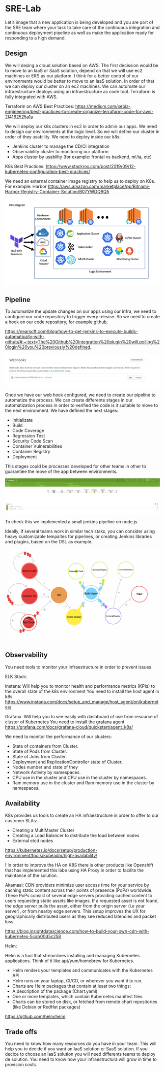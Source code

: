 # SRE-Lab

Let’s image that a new application is being developed and you are part of the SRE team where your task to take care of the continuous integration and continuous deployment pipeline as well as make the application ready for responding to a high demand.

## Design

We will desing a cloud solution based on AWS. The first decission would be to move to an IaaS or SaaS solution, depend on that we will use ec2 machines or EKS as our platform. I think for a better control of our environments would be better to move to an IaaS solution. In order of that we can deploy our cluster on an ec2 machines. We can automate our infraestructure deploys using an infraestructure as code tool. Terraform is fully integrated with AWS. 

Terraform on AWS Best Practices:
https://medium.com/xebia-engineering/best-practices-to-create-organize-terraform-code-for-aws-2f4162525a1a

We will deploy our k8s clusters in ec2 in order to admin our apps. We need to design our environments at the logic level. So we will define our cluster in order of they usability. We need to deploy inside our k8s:
+ Jenkins cluster to manage the CD/CI integration
+ Observability cluster to monitoring our platform
+ Apps cluster by usability (for example: frontal vs backend, ml/ia, etc)

K8s Best Practices:
https://www.stackrox.com/post/2019/09/12-kubernetes-configuration-best-practices/

We need an external container image registry to help us to deploy on K8s. For example: Harbor
https://aws.amazon.com/marketplace/pp/Bitnami-Harbor-Registry-Container-Solution/B07YWDQ9Q5

![](img/Infra%20Diagram.png)


## Pipeline

To automatize the update changes on our apps using our infra, we need to configure our code repository to trigger every release. So we need to create a hook on our code repository, for example github. 

https://nearsoft.com/blog/how-to-get-jenkins-to-execute-builds-automatically-with-github/#:~:text=The%20Github%20Integration%20plugin%20will,polling%20login%20you%20previously%20defined.

![](img/Webhook%20Config.jpeg)

Once we have our web hook configured, we need to create our pipeline to automatize the process. We can create differente stages in our automatization process in order to verified the code is it suitable to move to the next environment. We have defined the next stages:

+ Initializate
+ Build
+ Code Coverage
+ Regression Test
+ Security Code Scan
+ Container Vulnerabilities
+ Container Registry
+ Deployment

This stages could be processes developed for other teams in other to guarantiee the move of the app between environments. 

![](img/Jenkins%20Build.png)

To check this we implemented a small jenkins pipeline on node.js 

[](Setup/Jenkins/Jenkinsfile)

Ideally, if several teams work in similar tech staks, you can consider using heavy customizable tempaltes for pipelines, or creating Jenkins libraries and plugins, based on the DSL as example. 

![](img/pipeline.gif)

## Observability

You need tools to monitor your infraestructure in order to prevent issues. 

ELK Stack:

Instana: 
Will help you to monitor health and performance metrics (KPIs) to the overall state of the k8s environment
You need to install the host agent in k8s
https://www.instana.com/docs/setup_and_manage/host_agent/on/kubernetes/

Grafana: 
Will help you to see easily with dashboard of use from resource of cluster of Kubernetes
You need to install the grafana agent 
https://grafana.com/docs/grafana-cloud/quickstart/agent_k8s/

We need to monitor the performance of our clusters: 
+ State of containers from Cluster.
+ State of Pods from Cluster.
+ State of Jobs from Cluster.
+ Deployment and ReplicationController state of Cluster.
+ Nodes number and state of they
+ Network Activity by namespaces.
+ CPU use in the cluster and CPU use in the cluster by namespaces.
+ Ram memory use in the cluster and Ram memory use in the cluster by namespaces.

## Availability

K8s provides us tools to create an HA infraestructure in order to offer to our customer SLAs:
+ Creating a MultiMaster Cluster
+ Creating a Load Balancer to distribute the load between nodes
+ External etcd nodes 

https://kubernetes.io/docs/setup/production-environment/tools/kubeadm/high-availability/

! In order to improve the HA on K8S there is other products like Openshift that has implemented this labe using HA Proxy in order to facilite the maintance of the solution.


Akamaai: 
CDN providers minimize user access time for your service by caching static content across their points of presence (PoPs) worldwide. These PoPs consist of several edge servers providing cached content to users requesting static assets like images. If a requested asset is not found, the edge server pulls the asset, either from the origin server (i.e your server), or from nearby edge servers. This setup improves the UX for geographically distributed users as they see reduced latencies and packet loss.

https://blog.insightdatascience.com/how-to-build-your-own-cdn-with-kubernetes-5cab00d5c258

Helm: 

Helm is a tool that streamlines installing and managing Kubernetes applications. Think of it like apt/yum/homebrew for Kubernetes.

+ Helm renders your templates and communicates with the Kubernetes API
+ Helm runs on your laptop, CI/CD, or wherever you want it to run.
+ Charts are Helm packages that contain at least two things:
+ A description of the package (Chart.yaml)
+ One or more templates, which contain Kubernetes manifest files
+ Charts can be stored on disk, or fetched from remote chart repositories (like Debian or RedHat packages)

https://github.com/helm/helm


## Trade offs 

You need to know how many resources do you have in your team. This will help you to decide if you want an IaaS solution or SaaS solution. 
If you decice to choose an IaaS solution you will need differents teams to deploy de solution. 
You need to know how your infraestructura will grow in time to provision costs. 

